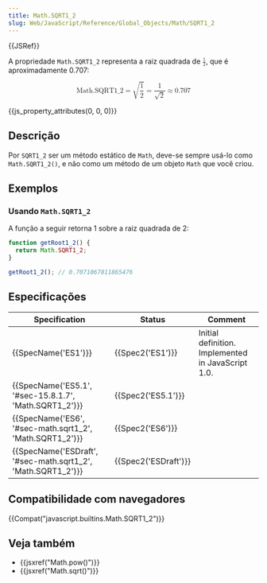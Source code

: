 ```yaml
---
title: Math.SQRT1_2
slug: Web/JavaScript/Reference/Global_Objects/Math/SQRT1_2
---
```

{{JSRef}}

A propriedade `Math.SQRT1_2` representa a raiz quadrada de <math><semantics><mfrac><mn>1</mn><mn>2</mn></mfrac><annotation encoding="TeX">\frac{1}{2}</annotation></semantics></math>, que é aproximadamente 0.707:

<math display="block"><semantics><mrow><mstyle mathvariant="monospace"><mi>Math.SQRT1_2</mi></mstyle><mo>=</mo><msqrt><mfrac><mn>1</mn><mn>2</mn></mfrac></msqrt><mo>=</mo><mfrac><mn>1</mn><msqrt><mn>2</mn></msqrt></mfrac><mo>≈</mo><mn>0.707</mn></mrow><annotation encoding="TeX">\mathtt{\mi{Math.SQRT1_2}} = \sqrt{\frac{1}{2}} = \frac{1}{\sqrt{2}} \approx 0.707</annotation></semantics></math>

{{js_property_attributes(0, 0, 0)}}

## Descrição

Por `SQRT1_2` ser um método estático de `Math`, deve-se sempre usá-lo como `Math.SQRT1_2()`, e não como um método de um objeto `Math` que você criou.

## Exemplos

### Usando `Math.SQRT1_2`

A função a seguir retorna 1 sobre a raiz quadrada de 2:

```js
function getRoot1_2() {
  return Math.SQRT1_2;
}

getRoot1_2(); // 0.7071067811865476
```

## Especificações

| Specification                                                                    | Status                       | Comment                                            |
| -------------------------------------------------------------------------------- | ---------------------------- | -------------------------------------------------- |
| {{SpecName('ES1')}}                                                         | {{Spec2('ES1')}}         | Initial definition. Implemented in JavaScript 1.0. |
| {{SpecName('ES5.1', '#sec-15.8.1.7', 'Math.SQRT1_2')}}         | {{Spec2('ES5.1')}}     |                                                    |
| {{SpecName('ES6', '#sec-math.sqrt1_2', 'Math.SQRT1_2')}}     | {{Spec2('ES6')}}         |                                                    |
| {{SpecName('ESDraft', '#sec-math.sqrt1_2', 'Math.SQRT1_2')}} | {{Spec2('ESDraft')}} |                                                    |

## Compatibilidade com navegadores

{{Compat("javascript.builtins.Math.SQRT1_2")}}

## Veja também

- {{jsxref("Math.pow()")}}
- {{jsxref("Math.sqrt()")}}
